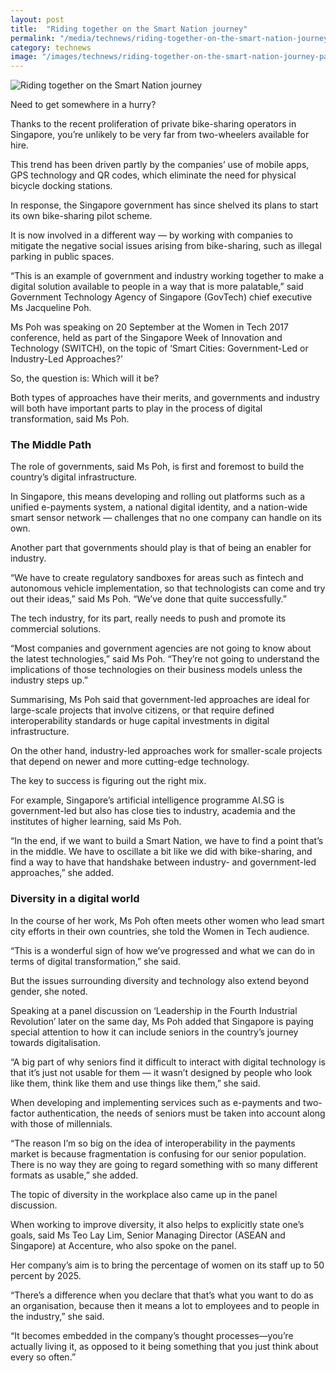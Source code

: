 ```yaml
---
layout: post
title:  "Riding together on the Smart Nation journey"
permalink: "/media/technews/riding-together-on-the-smart-nation-journey"
category: technews
image: "/images/technews/riding-together-on-the-smart-nation-journey-part-1.png"
---
```


![Riding together on the Smart Nation journey]({{site.baseurl}}/images/technews/riding-together-on-the-smart-nation-journey-part-1.png)

Need to get somewhere in a hurry?

Thanks to the recent proliferation of private bike-sharing operators in Singapore, you’re unlikely to be very far from two-wheelers available for hire.

This trend has been driven partly by the companies’ use of mobile apps, GPS technology and QR codes, which eliminate the need for physical bicycle docking stations.

In response, the Singapore government has since shelved its plans to start its own bike-sharing pilot scheme.

It is now involved in a different way — by working with companies to mitigate the negative social issues arising from bike-sharing, such as illegal parking in public spaces. 

“This is an example of government and industry working together to make a digital solution available to people in a way that is more palatable,” said Government Technology Agency of Singapore (GovTech) chief executive Ms Jacqueline Poh. 

Ms Poh was speaking on 20 September at the Women in Tech 2017 conference, held as part of the Singapore Week of Innovation and Technology (SWITCH), on the topic of ‘Smart Cities: Government-Led or Industry-Led Approaches?’

So, the question is: Which will it be?

Both types of approaches have their merits, and governments and industry will both have important parts to play in the process of digital transformation, said Ms Poh.  

### **The Middle Path**
The role of governments, said Ms Poh, is first and foremost to build the country’s digital infrastructure.

In Singapore, this means developing and rolling out platforms such as a unified e-payments system, a national digital identity, and a nation-wide smart sensor network — challenges that no one company can handle on its own.

Another part that governments should play is that of being an enabler for industry.

“We have to create regulatory sandboxes for areas such as fintech and autonomous vehicle implementation, so that technologists can come and try out their ideas,” said Ms Poh. “We’ve done that quite successfully.”

The tech industry, for its part, really needs to push and promote its commercial solutions.

“Most companies and government agencies are not going to know about the latest technologies,” said Ms Poh. “They’re not going to understand the implications of those technologies on their business models unless the industry steps up.”

Summarising, Ms Poh said that government-led approaches are ideal for large-scale projects that involve citizens, or that require defined interoperability standards or huge capital investments in digital infrastructure.

On the other hand, industry-led approaches work for smaller-scale projects that depend on newer and more cutting-edge technology.  

The key to success is figuring out the right mix.

For example, Singapore’s artificial intelligence programme AI.SG is government-led but also has close ties to industry, academia and the institutes of higher learning, said Ms Poh.  

“In the end, if we want to build a Smart Nation, we have to find a point that’s in the middle. We have to oscillate a bit like we did with bike-sharing, and find a way to have that handshake between industry- and government-led approaches,” she added.

### **Diversity in a digital world**
In the course of her work, Ms Poh often meets other women who lead smart city efforts in their own countries, she told the Women in Tech audience.

“This is a wonderful sign of how we’ve progressed and what we can do in terms of digital transformation,” she said.

But the issues surrounding diversity and technology also extend beyond gender, she noted.

Speaking at a panel discussion on ‘Leadership in the Fourth Industrial Revolution’ later on the same day, Ms Poh added that Singapore is paying special attention to how it can include seniors in the country’s journey towards digitalisation.

“A big part of why seniors find it difficult to interact with digital technology is that it’s just not usable for them — it wasn’t designed by people who look like them, think like them and use things like them,” she said.

When developing and implementing services such as e-payments and two-factor authentication, the needs of seniors must be taken into account along with those of millennials.

“The reason I’m so big on the idea of interoperability in the payments market is because fragmentation is confusing for our senior population. There is no way they are going to regard something with so many different formats as usable,” she added.

The topic of diversity in the workplace also came up in the panel discussion.

When working to improve diversity, it also helps to explicitly state one’s goals, said Ms Teo Lay Lim, Senior Managing Director (ASEAN and Singapore) at Accenture, who also spoke on the panel.

Her company’s aim is to bring the percentage of women on its staff up to 50 percent by 2025.

“There’s a difference when you declare that that’s what you want to do as an organisation, because then it means a lot to employees and to people in the industry,” she said.

“It becomes embedded in the company’s thought processes—you’re actually living it, as opposed to it being something that you just think about every so often.”
